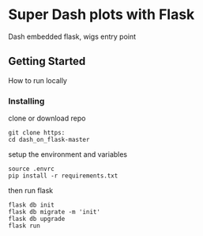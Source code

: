 # Super Dash plots with Flask

Dash embedded flask, wigs entry point

## Getting Started

How to run locally



### Installing

clone or download repo

```
git clone https:
cd dash_on_flask-master
```

setup the environment and variables

```
source .envrc
pip install -r requirements.txt

```
then run flask

```
flask db init
flask db migrate -m 'init'
flask db upgrade
flask run

```


